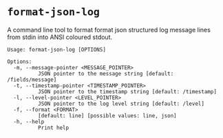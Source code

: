 # `format-json-log`

A command line tool to format format json structured log message lines from stdin into ANSI coloured stdout.

```
Usage: format-json-log [OPTIONS]

Options:
  -m, --message-pointer <MESSAGE_POINTER>
          JSON pointer to the message string [default: /fields/message]
  -t, --timestamp-pointer <TIMESTAMP_POINTER>
          JSON pointer to the timestamp string [default: /timestamp]
  -l, --level-pointer <LEVEL_POINTER>
          JSON pointer to the log level string [default: /level]
  -f, --format <FORMAT>
          [default: line] [possible values: line, json]
  -h, --help
          Print help
```
